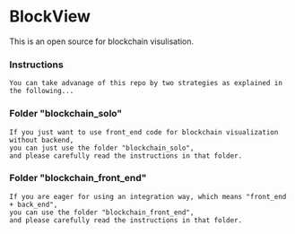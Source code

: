 # BlockView
This is an open source for blockchain visulisation.
### Instructions
```
You can take advanage of this repo by two strategies as explained in the following...
```
### Folder "blockchain_solo"
```
If you just want to use front_end code for blockchain visualization without backend, 
you can just use the folder "blockchain_solo", 
and please carefully read the instructions in that folder.
```
### Folder "blockchain_front_end"
```
If you are eager for using an integration way, which means "front_end + back_end", 
you can use the folder "blockchain_front_end", 
and please carefully read the instructions in that folder.
```
